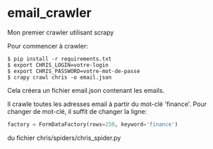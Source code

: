 email_crawler
=============

Mon premier crawler utilisant scrapy

Pour commencer à crawler:
```shell
$ pip install -r requirements.txt
$ export CHRIS_LOGIN=votre-login
$ export CHRIS_PASSWORD=votre-mot-de-passe
$ crapy crawl chris -o email.json
```

Cela créera un fichier email.json contenant les emails.

Il crawle toutes les adresses email à partir du mot-clé 'finance'. Pour changer de mot-clé, il suffit de changer la ligne:
```python
factory = FormDataFactory(rows=250, keyword='finance')
```

du fichier chris/spiders/chris_spider.py

